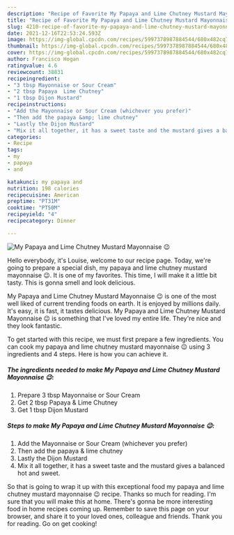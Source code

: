 ```yaml
---
description: "Recipe of Favorite My Papaya and Lime Chutney Mustard Mayonnaise 😉"
title: "Recipe of Favorite My Papaya and Lime Chutney Mustard Mayonnaise 😉"
slug: 4210-recipe-of-favorite-my-papaya-and-lime-chutney-mustard-mayonnaise
date: 2021-12-16T22:53:24.593Z
image: https://img-global.cpcdn.com/recipes/5997378987884544/680x482cq70/my-papaya-and-lime-chutney-mustard-mayonnaise-recipe-main-photo.jpg
thumbnail: https://img-global.cpcdn.com/recipes/5997378987884544/680x482cq70/my-papaya-and-lime-chutney-mustard-mayonnaise-recipe-main-photo.jpg
cover: https://img-global.cpcdn.com/recipes/5997378987884544/680x482cq70/my-papaya-and-lime-chutney-mustard-mayonnaise-recipe-main-photo.jpg
author: Francisco Hogan
ratingvalue: 4.6
reviewcount: 38831
recipeingredient:
- "3 tbsp Mayonnaise or Sour Cream"
- "2 tbsp Papaya  Lime Chutney"
- "1 tbsp Dijon Mustard"
recipeinstructions:
- "Add the Mayonnaise or Sour Cream (whichever you prefer)"
- "Then add the papaya &amp; lime chutney"
- "Lastly the Dijon Mustard"
- "Mix it all together, it has a sweet taste and the mustard gives a balanced hot and sweet."
categories:
- Recipe
tags:
- my
- papaya
- and

katakunci: my papaya and 
nutrition: 198 calories
recipecuisine: American
preptime: "PT31M"
cooktime: "PT50M"
recipeyield: "4"
recipecategory: Dinner

---
```



![My Papaya and Lime Chutney Mustard Mayonnaise 😉](https://img-global.cpcdn.com/recipes/5997378987884544/680x482cq70/my-papaya-and-lime-chutney-mustard-mayonnaise-recipe-main-photo.jpg)

Hello everybody, it's Louise, welcome to our recipe page. Today, we're going to prepare a special dish, my papaya and lime chutney mustard mayonnaise 😉. It is one of my favorites. This time, I will make it a little bit tasty. This is gonna smell and look delicious.

My Papaya and Lime Chutney Mustard Mayonnaise 😉 is one of the most well liked of current trending foods on earth. It is enjoyed by millions daily. It's easy, it is fast, it tastes delicious. My Papaya and Lime Chutney Mustard Mayonnaise 😉 is something that I've loved my entire life. They're nice and they look fantastic.




To get started with this recipe, we must first prepare a few ingredients. You can cook my papaya and lime chutney mustard mayonnaise 😉 using 3 ingredients and 4 steps. Here is how you can achieve it.

<!--inarticleads1-->

##### The ingredients needed to make My Papaya and Lime Chutney Mustard Mayonnaise 😉:

1. Prepare 3 tbsp Mayonnaise or Sour Cream
1. Get 2 tbsp Papaya &amp; Lime Chutney
1. Get 1 tbsp Dijon Mustard




<!--inarticleads2-->

##### Steps to make My Papaya and Lime Chutney Mustard Mayonnaise 😉:

1. Add the Mayonnaise or Sour Cream (whichever you prefer)
1. Then add the papaya &amp; lime chutney
1. Lastly the Dijon Mustard
1. Mix it all together, it has a sweet taste and the mustard gives a balanced hot and sweet.




So that is going to wrap it up with this exceptional food my papaya and lime chutney mustard mayonnaise 😉 recipe. Thanks so much for reading. I'm sure that you will make this at home. There's gonna be more interesting food in home recipes coming up. Remember to save this page on your browser, and share it to your loved ones, colleague and friends. Thank you for reading. Go on get cooking!
